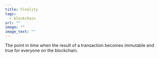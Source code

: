 ```yaml
---
title: Finality
tags:
  - blockchain
url: ""
image: ""
image_text: ""
---
```


The point in time when the result of a transaction becomes immutable and true for everyone on the blockchain.
